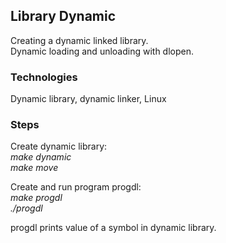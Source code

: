 ## Library Dynamic
Creating a dynamic linked library. <br />
Dynamic loading and unloading with dlopen.


### Technologies
Dynamic library, dynamic linker, Linux



### Steps
Create dynamic library: <br />
*make dynamic* <br />
*make move*

Create and run program progdl: <br />
*make progdl* <br />
*./progdl* <br />

progdl prints value of a symbol in dynamic library.


